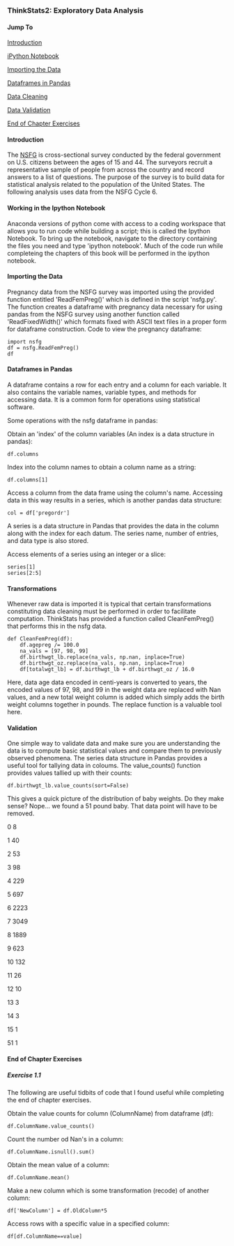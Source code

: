 ### ThinkStats2: Exploratory Data Analysis



#### Jump To



[Introduction](#introduction)

[iPython Notebook](#ipython-notebook)

[Importing the Data](#importing-the-data)

[Dataframes in Pandas](#dataframes-in-pandas)

[Data Cleaning](#transformations)

[Data Validation](#validation)

[End of Chapter Exercises](#end-of-chapter-exercises)



#### Introduction



The [NSFG](http://cdc.gov/nchs/nsfg.htm) is cross-sectional survey conducted by the federal government on U.S. citizens
between the ages of 15 and 44. The surveyors recruit a representative sample of people
from across the country and record answers to a list of questions. The purpose of the survey
is to build data for statistical analysis related to the population of the United States.
The following analysis uses data from the NSFG Cycle 6.



#### Working in the Ipython Notebook



Anaconda versions of python come with access to a coding workspace that allows you to run code 
while building a script; this is called the Ipython Notebook. To bring up the notebook, navigate
to the directory containing the files you need and type 'ipython notebook'. Much of the code
run while completeing the chapters of this book will be performed in the ipython notebook.



#### Importing the Data



Pregnancy data from the NSFG survey was imported using the provided function entitled 'ReadFemPreg()' 
which is defined in the script 'nsfg.py'. The
function creates a dataframe with pregnancy data necessary for using pandas from the NSFG
survey using another function called 'ReadFixedWidth()' which formats fixed with ASCII text files
in a proper form for dataframe construction. Code to view the pregnancy dataframe:

```
import nsfg
df = nsfg.ReadFemPreg()
df

```

#### Dataframes in Pandas



A dataframe contains a row for each entry and a column for each variable. It also contains the 
variable names, variable types, and methods for accessing data. It is a common form
for operations using statistical software.

Some operations with the nsfg dataframe in pandas: 

Obtain an 'index' of the column variables (An index is a data structure in pandas):

```
df.columns

```

Index into the column names to obtain a column name as a string:

```
df.columns[1]

```

Access a column from the data frame using the column's name. Accessing data in this way results
in a series, which is another pandas data structure:

```
col = df['pregordr']

```

A series is a data structure in Pandas that provides the data in the column along with the index
for each datum. The series name, number of entries, and data type is also stored.

Access elements of a series using an integer or a slice:

```
series[1]
series[2:5]

```


#### Transformations



Whenever raw data is imported it is typical that certain transformations constituting data 
cleaning must be performed in order to facilitate computation. ThinkStats has provided a function
called CleanFemPreg() that performs this in the nsfg data.

```
def CleanFemPreg(df):
	df.agepreg /= 100.0
	na_vals = [97, 98, 99]
	df.birthwgt_lb.replace(na_vals, np.nan, inplace=True)
	df.birthwgt_oz.replace(na_vals, np.nan, inplace=True)
	df[totalwgt_lb] = df.birthwgt_lb + df.birthwgt_oz / 16.0

```

Here, data age data encoded in centi-years is converted to years, the encoded values of 
97, 98, and 99 in the weight data are replaced with Nan values, and a new total weight column
is added which simply adds the birth weight columns together in pounds. The replace function 
is a valuable tool here.



#### Validation


One simple way to validate data and make sure you are understanding the data is to compute
basic statistical values and compare them to previously observed phenomena. The series data
structure in Pandas provides a useful tool for tallying data in coloums. The value_counts()
function provides values tallied up with their counts:

```
df.birthwgt_lb.value_counts(sort=False)

```

This gives a quick picture of the distribution of baby weights. Do they make sense? Nope... we
found a 51 pound baby. That data point will have to be removed.

0  8

1  40

2  53

3  98

4  229

5  697

6  2223

7  3049

8  1889

9  623

10 132

11 26

12 10

13 3

14 3

15 1

51 1



#### End of Chapter Exercises

##### Exercise 1.1

The following are useful tidbits of code that I found useful while completing the 
end of chapter exercises.

Obtain the value counts for column (ColumnName) from dataframe (df):

```
df.ColumnName.value_counts()
```

Count the number od Nan's in a column:

```
df.ColumnName.isnull().sum()
```

Obtain the mean value of a column:

```
df.ColumnName.mean()
```

Make a new column which is some transformation (recode) of another column:

```
df['NewColumn'] = df.OldColumn*5
```

Access rows with a specific value in a specified column:

```
df[df.ColumnName==value]
```





